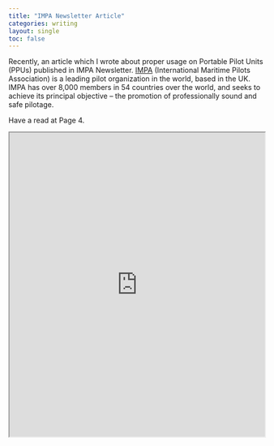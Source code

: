 ```yaml
---
title: "IMPA Newsletter Article"
categories: writing
layout: single
toc: false
---
```


Recently, an article which I wrote about proper usage on Portable Pilot Units (PPUs) published in IMPA Newsletter. [IMPA] (International Maritime Pilots Association) is a leading pilot organization in the world, based in the UK. IMPA has over 8,000 members in 54 countries over the world, and seeks to achieve its principal objective – the promotion of professionally sound and safe pilotage.

Have a read at Page 4. 

<iframe src="https://drive.google.com/file/d/19-5BmbZDmEbrmXGJKIllhBDi1HnUPc0f/preview" width="100%" height="600"></iframe>

[IMPA]:http://www.impahq.org/
